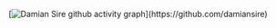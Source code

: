 [![Damian Sire github activity graph](https://github-readme-activity-graph.cyclic.app/graph?username=damiansire&bg_color=0f2d3d&color=1cadfb&line=1cadfb&point=1cadfb&area=true&hide_border=true")](https://github.com/damiansire)
